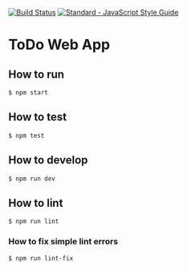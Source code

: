 [![Build Status](https://travis-ci.org/LearnTeachCodeSeoul/todo.svg?branch=master)](https://travis-ci.org/LearnTeachCodeSeoul/todo)
[![Standard - JavaScript Style Guide](https://img.shields.io/badge/code_style-standard-brightgreen.svg)](http://standardjs.com/)

# ToDo Web App

## How to run

```
$ npm start
```

## How to test

```
$ npm test
```

## How to develop

```
$ npm run dev
```

## How to lint

```
$ npm run lint
```

### How to fix simple lint errors
```
$ npm run lint-fix
```
